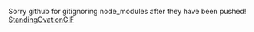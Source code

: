 Sorry github for gitignoring node_modules after they have been pushed! 
[StandingOvationGIF](https://github.com/vjymisal0/todo_react/assets/97379957/91b16ec4-762a-48e4-88fa-707aaca9b04c)
